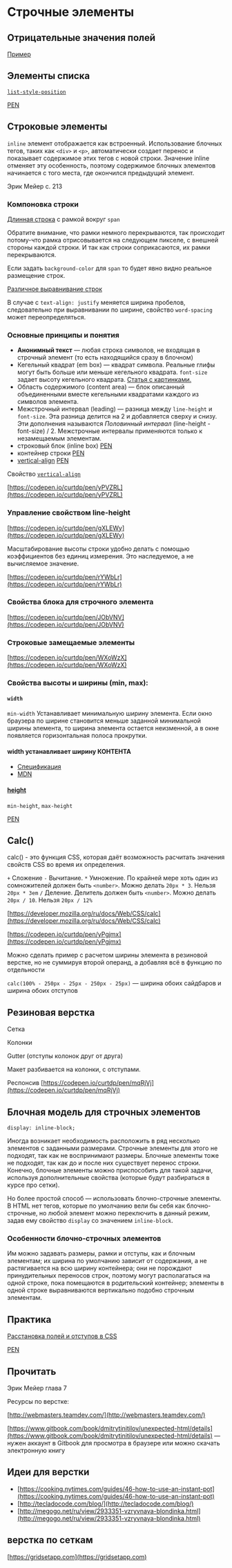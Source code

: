 # Строчные элементы

## Отрицательные значения полей

[Пример](https://codepen.io/curtdp/pen/NwbyEV)

## Элементы списка

[`list-style-position`](https://developer.mozilla.org/en-US/docs/Web/CSS/list-style-position)

[PEN](https://codepen.io/curtdp/pen/oabMgK?editors=1100#)

## Строковые элементы

`inline` элемент отображается как встроенный. Использование блочных тегов, таких как `<div>` и `<p>`, автоматически создает перенос и показывает содержимое этих тегов с новой строки. Значение inline отменяет эту особенность, поэтому содержимое блочных элементов начинается с того места, где окончился предыдущий элемент.	

Эрик Мейер с. 213

### Компоновка строки

[Длинная строка](https://codepen.io/curtdp/pen/OBMwNW) с рамкой вокруг `span`

Обратите внимание, что рамки немного перекрываются, так происходит потому-что рамка отрисовывается на следующем пикселе, с внешней стороны каждой строки. И так как строки соприкасаются, их рамки перекрываются.

Если задать `background-color` для `span` то будет явно видно реальное размещение строк.

[Различное выравнивание строк](https://codepen.io/curtdp/pen/qJbyrW)

В случае с `text-align: justify` меняется ширина пробелов, следовательно при выравнивании по ширине, свойство `word-spacing` может переопределяться.

### Основные принципы и понятия

- **Анонимный текст** — любая строка символов, не входящая в строчный элемент (то есть находящийся сразу в блочном)
- Кегельный квадрат (em box) — квадрат символа. Реальные глифы могут быть больше или меньше кегельного квадрата. `font-size` задает высоту кегельного квадрата. [Статья с картинками.](http://www.historygraphicdesign.com/the-age-of-information/the-digital-revolution-and-beyond/550-em)
- Область содержимого (content area) — блок описанный объединенными вместе кегельными квадратами каждого из символов элемента.
- Межстрочный интервал (leading) — разница между `line-height` и `font-size`. Эта разница делится на 2 и добавляется сверху и снизу. Эти дополнения называются _Половинный интервал_ (line-height - font-size) / 2. Межстрочные интервалы применяются только к незамещаемым элементам.
- строковый блок (inline box) [PEN](https://codepen.io/curtdp/pen/MPKqGw?editors=1100)
- контейнер строки [PEN](https://codepen.io/curtdp/pen/pxgOeM)
- [vertical-align](https://developer.mozilla.org/en-US/docs/Web/CSS/vertical-align) [PEN](https://codepen.io/curtdp/pen/YJwJwR?editors=1100)

Свойство [`vertical-align`](https://developer.mozilla.org/ru/docs/Web/CSS/vertical-align)

[https://codepen.io/curtdp/pen/yPVZRL](https://codepen.io/curtdp/pen/yPVZRL)

### Управление свойством line-height

[https://codepen.io/curtdp/pen/gXLEWy](https://codepen.io/curtdp/pen/gXLEWy)

Масштабирование высоты строки удобно делать с помощью коэффициентов без единиц измерения. Это наследуемое, а не вычисляемое значение.

[https://codepen.io/curtdp/pen/rYWbLr](https://codepen.io/curtdp/pen/rYWbLr)

### Свойства блока для строчного элемента

[https://codepen.io/curtdp/pen/JObVNV](https://codepen.io/curtdp/pen/JObVNV)

### Строковые замещаемые элементы

[https://codepen.io/curtdp/pen/WXoWzX](https://codepen.io/curtdp/pen/WXoWzX)

### Свойства высоты и ширины (min, max):

#### `width`

`min-width` Устанавливает минимальную ширину элемента. Если окно браузера по ширине становится меньше заданной минимальной ширины элемента, то ширина элемента остается неизменной, а в окне появляется горизонтальная полоса прокрутки.
#### width устанавливает ширину КОНТЕНТА

- [Спецификация](https://www.w3.org/TR/CSS2/visudet.html#propdef-width)
- [MDN](https://developer.mozilla.org/en-US/docs/Web/CSS/width)

#### [height](https://developer.mozilla.org/en-US/docs/Web/CSS/height)

`min-height`, `max-height`

[PEN](https://codepen.io/curtdp/pen/VrPxyZ)

## Calc()

calc() - это функция CSS, которая даёт возможность расчитать значения свойств CSS во время их определения.

`+` Сложение
`-` Вычитание.
`*` Умножение. По крайней мере хоть один из сомножителей должен быть `<number>`. Можно делать `20px * 3`. Нельзя `20px * 3em`
`/` Деление. Делитель должен быть `<number>`. Можно делать `20px / 10`. Нельзя `20px / 12%`

[https://developer.mozilla.org/ru/docs/Web/CSS/calc](https://developer.mozilla.org/ru/docs/Web/CSS/calc)

[https://codepen.io/curtdp/pen/yPgjmx](https://codepen.io/curtdp/pen/yPgjmx)

Можно сделать пример с расчетом ширины элемента в резиновой верстке, но не суммируя второй операнд, а добавляя всё в функцию по отдельности

`calc(100% - 250px - 25px - 250px - 25px)` — ширина обоих сайдбаров и ширина обоих отступов

## Резиновая верстка

Сетка

Колонки

Gutter (отступы колонок друг от друга)

Макет разбивается на колонки, с отступами.

Респонсив [https://codepen.io/curtdp/pen/mqRjVj](https://codepen.io/curtdp/pen/mqRjVj)

## Блочная модель для строчных элементов

`display: inline-block;`

Иногда возникает необходимость расположить в ряд несколько элементов с заданными размерами. Строчные элементы для этого не подходят, так как не воспринимают размеры. Блочные элементы тоже не подходят, так как до и после них существует перенос строки. Конечно, блочные элементы можно приспособить для такой задачи, используя дополнительные свойства (которые будут разбираться в курсе про сетки).

Но более простой способ — использовать блочно-строчные элементы. В HTML нет тегов, которые по умолчанию вели бы себя как блочно-строчные, но любой элемент можно переключить в данный режим, задав ему свойство `display` со значением `inline-block`.

### Особенности блочно-строчных элементов

Им можно задавать размеры, рамки и отступы, как и блочным элементам;
их ширина по умолчанию зависит от содержания, а не растягивается на всю ширину контейнера;
они не порождают принудительных переносов строк, поэтому могут располагаться на одной строке, пока помещаются в родительский контейнер;
элементы в одной строке выравниваются вертикально подобно строчным элементам.


## Практика

[Расстановка полей и отступов в CSS](https://habr.com/company/netcracker/blog/281008/)

[PEN](https://codepen.io/curtdp/pen/OBMEPe?editors=1100)

## Прочитать

Эрик Мейер глава 7

Ресурсы по верстке:

[http://webmasters.teamdev.com/](http://webmasters.teamdev.com/)

[https://www.gitbook.com/book/dmitrytinitilov/unexpected-html/details](https://www.gitbook.com/book/dmitrytinitilov/unexpected-html/details) — нужен аккаунт в Gitbook для просмотра в браузере или можно скачать электронную книгу

## Идеи для верстки

- [https://cooking.nytimes.com/guides/46-how-to-use-an-instant-pot](https://cooking.nytimes.com/guides/46-how-to-use-an-instant-pot)
- [http://tecladocode.com/blog/](http://tecladocode.com/blog/)
- [http://megogo.net/ru/view/2933351-vzryvnaya-blondinka.html](http://megogo.net/ru/view/2933351-vzryvnaya-blondinka.html)

## верстка по сеткам

[https://gridsetapp.com](https://gridsetapp.com)
